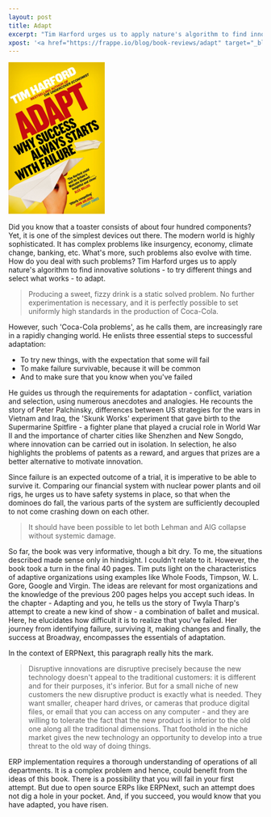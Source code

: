 ```yaml
---
layout: post
title: Adapt
excerpt: "Tim Harford urges us to apply nature's algorithm to find innovative solutions - to try different things and select what works - to adapt"
xpost: '<a href="https://frappe.io/blog/book-reviews/adapt" target="_blank">Frappé Blog</a>'
---
```


<img class="img-responsive" src="/assets/images/201X/adapt-cover.jpg" style="max-height: 300px;">

Did you know that a toaster consists of about four hundred components? Yet, it is one of the simplest devices out there. The modern world is highly sophisticated. It has complex problems like insurgency, economy, climate change, banking, etc. What's more, such problems also evolve with time. How do you deal with such problems? Tim Harford urges us to apply nature's algorithm to find innovative solutions - to try different things and select what works - to adapt.

> Producing a sweet, fizzy drink is a static solved problem. No further experimentation is necessary, and it is perfectly possible to set uniformly high standards in the production of Coca-Cola.

However, such 'Coca-Cola problems', as he calls them, are increasingly rare in a rapidly changing world. He enlists three essential steps to successful adaptation:

- To try new things, with the expectation that some will fail
- To make failure survivable, because it will be common
- And to make sure that you know when you've failed

He guides us through the requirements for adaptation - conflict, variation and selection, using numerous anecdotes and analogies. He recounts the story of Peter Palchinsky, differences between US strategies for the wars in Vietnam and Iraq, the 'Skunk Works' experiment that gave birth to the Supermarine Spitfire - a fighter plane that played a crucial role in World War II and the importance of charter cities like Shenzhen and New Songdo, where innovation can be carried out in isolation. In selection, he also highlights the problems of patents as a reward, and argues that prizes are a better alternative to motivate innovation.

Since failure is an expected outcome of a trial, it is imperative to be able to survive it. Comparing our financial system with nuclear power plants and oil rigs, he urges us to have safety systems in place, so that when the dominoes do fall, the various parts of the system are sufficiently decoupled to not come crashing down on each other.

> It should have been possible to let both Lehman and AIG collapse without systemic damage.

So far, the book was very informative, though a bit dry. To me, the situations described made sense only in hindsight. I couldn't relate to it. However, the book took a turn in the final 40 pages. Tim puts light on the characteristics of adaptive organizations using examples like Whole Foods, Timpson, W. L. Gore, Google and Virgin. The ideas are relevant for most organizations and the knowledge of the previous 200 pages helps you accept such ideas. In the chapter - Adapting and you, he tells us the story of Twyla Tharp's attempt to create a new kind of show - a combination of ballet and musical. Here, he elucidates how difficult it is to realize that you've failed. Her journey from identifying failure, surviving it, making changes and finally, the success at Broadway, encompasses the essentials of adaptation.

In the context of ERPNext, this paragraph really hits the mark.

> Disruptive innovations are disruptive precisely because the new technology doesn't appeal to the traditional customers: it is different and for their purposes, it's inferior. But for a small niche of new customers the new disruptive product is exactly what is needed. They want smaller, cheaper hard drives, or cameras that produce digital files, or email that you can access on any computer - and they are willing to tolerate the fact that the new product is inferior to the old one along all the traditional dimensions. That foothold in the niche market gives the new technology an opportunity to develop into a true threat to the old way of doing things.

ERP implementation requires a thorough understanding of operations of all departments. It is a complex problem and hence, could benefit from the ideas of this book. There is a possibility that you will fail in your first attempt. But due to open source ERPs like ERPNext, such an attempt does not dig a hole in your pocket. And, if you succeed, you would know that you have adapted, you have risen.
